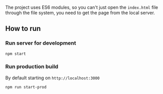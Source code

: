 The project uses ES6 modules, so you can't just open the `index.html` file through the file system, you need to get the page from the local server.
## How to run
### Run server for development
```sh
npm start
```

### Run production build
By default starting on `http://localhost:3000`
```sh
npm run start-prod  
```